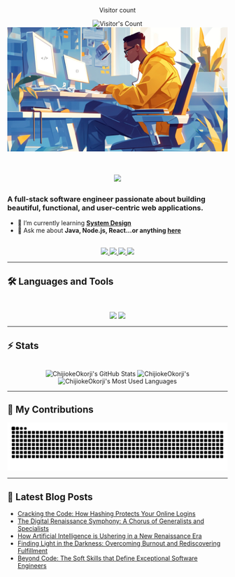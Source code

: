 <div align="center"> 
  <p>Visitor count</p>
  <img src="https://profile-counter.glitch.me/ChijiokeOkorji/count.svg" alt="Visitor's Count" />
</div>

<img src="https://github.com/ChijiokeOkorji/ChijiokeOkorji/blob/main/software-developer.png" alt="Banner of a developer sitting in front of a desk">

<h1 align="center">
    <img src="https://readme-typing-svg.herokuapp.com/?font=Inter&size=48&center=true&vCenter=true&width=500&height=70&color=4493F8&duration=4000&lines=Hi+There!+👋;+I'm+Chijioke+Okorji!;" />
</h1>

### A full-stack software engineer passionate about building beautiful, functional, and user-centric web applications.

- 🌱 I’m currently learning **[System Design](https://blog.bytebytego.com/p/free-system-design-pdf-158-pages)**
- 💬 Ask me about **Java, Node.js, React...or anything [here](https://github.com/ChijiokeOkorji/ChijiokeOkorji/issues)**

<br>

<div align="center">
  <a href="mailto:chijiokeokorji@gmail.com">
    <img src="https://img.shields.io/badge/Gmail-333333?style=for-the-badge&logo=gmail&logoColor=red" />
  </a>
  <a href="https://linkedin.com/in/chijiokeokorji" target="_blank">
    <img src="https://img.shields.io/badge/LinkedIn-0077B5?style=for-the-badge&logo=linkedin&logoColor=white" target="_blank" />
  </a>
  <a href="https://medium.com/@chijiokeokorji" target="_blank">
    <img src="https://img.shields.io/badge/Medium-000000?style=for-the-badge&logo=medium&logoColor=white" target="_blank" />
  </a>
  <a href="https://codepen.io/chijiokeokorji" target="_blank">
    <img src="https://img.shields.io/badge/CodePen-1e1f26?style=for-the-badge&logo=codepen&logoColor=white" target="_blank" />
  </a>
</div>

<hr>

## 🛠️ Languages and Tools

<br>

<p align="center">
  <img src="https://skillicons.dev/icons?i=java,spring,ts,nodejs,react,nextjs,mongodb,postgres,prisma" />
  <img src="https://skillicons.dev/icons?i=html,css,sass,tailwind,js,vue,redux,d3,git,postman,figma" />
</p>

<hr>

## ⚡️ Stats

<br>

<div align=center>
  <img width=390 src="https://github-readme-stats.vercel.app/api?username=chijiokeokorji&theme=transparent&count_private=true&include_all_commits=true&show_icons=true&rank_icon=github&locale=en" alt="ChijiokeOkorji's GitHub Stats" />
  <img width=390 src="https://github-readme-streak-stats.herokuapp.com/?user=chijiokeokorji&theme=transparent&count_private=true&border_radius=10" alt="ChijiokeOkorji's" />
  <img width=325 src="https://github-readme-stats.vercel.app/api/top-langs?username=chijiokeokorji&theme=transparent&layout=donut&hide=css&langs_count=8&border_radius=10&show_icons=true&locale=en" alt="ChijiokeOkorji's Most Used Languages" />
</div>

<hr>

## 🐍 My Contributions

<div align="center">
  <picture>
    <source media="(prefers-color-scheme: dark)" srcset="https://raw.githubusercontent.com/ChijiokeOkorji/ChijiokeOkorji/output/github-contribution-grid-snake-dark.svg" />
    <source media="(prefers-color-scheme: light)" srcset="https://raw.githubusercontent.com/ChijiokeOkorji/ChijiokeOkorji/output/github-contribution-grid-snake.svg" />
    <img alt="github-snake" src="https://raw.githubusercontent.com/ChijiokeOkorji/ChijiokeOkorji/output/github-contribution-grid-snake.svg" />
  </picture>
</div>

<hr>

## 📕 Latest Blog Posts
<!-- BLOG-POST-LIST:START -->
- [Cracking the Code: How Hashing Protects Your Online Logins](https://medium.com/@chijiokeokorji/cracking-the-code-how-hashing-protects-your-online-logins-b0452c4567de?source=rss-eafa38bd25b9------2)
- [The Digital Renaissance Symphony: A Chorus of Generalists and Specialists](https://medium.com/@chijiokeokorji/the-digital-renaissance-symphony-a-chorus-of-generalists-and-specialists-2d4852155f26?source=rss-eafa38bd25b9------2)
- [How Artificial Intelligence is Ushering in a New Renaissance Era](https://medium.com/@chijiokeokorji/how-artificial-intelligence-is-ushering-in-a-new-renaissance-era-5fec39db90ea?source=rss-eafa38bd25b9------2)
- [Finding Light in the Darkness: Overcoming Burnout and Rediscovering Fulfillment](https://medium.com/@chijiokeokorji/finding-light-in-the-darkness-overcoming-burnout-and-rediscovering-fulfillment-87f96d3d79e8?source=rss-eafa38bd25b9------2)
- [Beyond Code: The Soft Skills that Define Exceptional Software Engineers](https://medium.com/@chijiokeokorji/beyond-code-the-soft-skills-that-define-exceptional-software-engineers-3597b818017d?source=rss-eafa38bd25b9------2)
<!-- BLOG-POST-LIST:END -->
